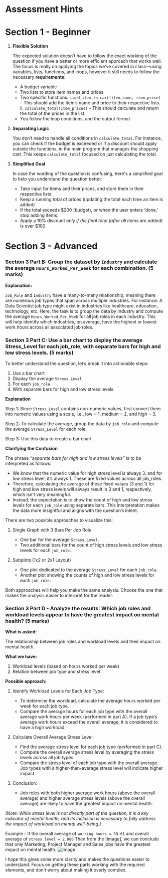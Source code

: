 # Assessment Hints

# Section 1 - Beginner
1. **Flexible Solution**

    The expected solution doesn’t have to follow the exact working of the question if you have a better or more efficient approach that works well. The focus is really on applying the topics we’ve covered in class—using variables, lists, functions, and loops, however it still needs to follow the necessary **requirements**:
    - A budget variable
    - Two lists to store item names and prices
    - Two specific functions:
    i. `add_item_to_cart(item_name, item_price)` – This should add the item’s name and price to their respective lists.
    ii. `calculate_total(item_prices)` – This should calculate and return the total of the prices in the list. 
    - You follow the loop conditions, and the output format

2. **Separating Logic**

    You don’t need to handle all conditions in `calculate_total`. For instance, you can check if the budget is exceeded or if a discount should apply outside the functions, in the main program that manages the shopping cart. This keeps `calculate_total` focused on just calculating the total.

3. **Simplified Goal**

    In case the wording of the question is confusing, here's a simplified goal to help you understand the question better:
    - Take input for items and their prices, and store them in their respective lists.
    - Keep a running total of prices (updating the total each time an item is added)
    - If the total exceeds $200 (budget), or when the user enters 'done,' stop adding items.
    - Apply a 10% discount *only if the final total (after all items are added)* is over $100.

# Section 3 - Advanced

### Section 3 Part B: Group the dataset by `Industry` and calculate the average `Hours_Worked_Per_Week` for each combination. (5 marks)

**Explanation:**

`Job_Role` and `Industry` have a many-to-many relationship, meaning there are numerous job types that span across multiple industries.
For instance: A Data Scientist job type might exist in industries like healthcare, education, technology, etc. Here, the task is to group the data by Industry and compute the average `Hours_Worked_Per_Week` for all job roles in each industry.
This will help identify which industries, on average, have the highest or lowest work hours across all associated job roles.

### Section 3 Part C: Use a bar chart to display the average Stress_Level for each job_role, with separate bars for high and low stress levels. (5 marks)

To better understand the question, let’s break it into actionable steps:
  1. Use a bar chart
  2. Display the average `Stress_Level`
  3. For each `job_role`
  4. With separate bars for high and low stress levels.

**Explanation**

  Step 1: Since `Stress_Level` contains non-numeric values, first convert them into numeric values using a scale, i.e., low = 1, medium = 2, and high = 3.
  
  Step 2: To calculate the average, group the data by `job_role` and compute the average `Stress_Level` for each role.
  
  Step 3: Use this data to create a bar chart
  
**Clarifying the Confusion**

The phrase *“separate bars for high and low stress levels”* is to be  interpreted as follows:
- We know that the numeric value for high stress level is always 3, and for low stress level, it’s always 1. These are fixed values across all job_roles.
- Therefore, calculating the average of these fixed values (3 and 1) for high and low stress levels will always result in 3 and 1, respectively, which isn't very meaningful.
- Instead, the expectation is to show the count of high and low stress levels for each `job_role` using separate bars. This interpretation makes the data more insightful and aligns with the question’s intent.

There are two possible approaches to visualize this:

1. Single Graph with 3 Bars Per Job Role
    - One bar for the average `Stress_Level`.
    - Two additional bars for the count of high stress levels and low stress levels for each `job_role`.

2. Subplots (1x2 or 2x1 Layout)
    - One plot dedicated to the average `Stress_Level` for each `job_role`.
    - Another plot showing the counts of high and low stress levels for each `job_role`.

Both approaches will help you make the same analysis. Choose the one that makes the analysis easier to interpret for the reader.

### **Section 3 Part D - Analyze the results: Which job roles and workload levels appear to have the greatest impact on mental health? (5 marks)**

**What is asked:**

The relationship between job roles and workload levels and their impact on mental health.

**What we have:**

1. Workload levels (based on hours worked per week)
2. Relation between job type and stress level

**Possible approach:**
1. Identify Workload Levels for Each Job Type:
   - To determine the workload, calculate the average hours worked per week for each job type.
   - Compare the average hours for each job type with the overall average work hours per week (performed in part A). If a job type’s average work hours exceed the overall average, it is considered to have a high workload.

2. Calculate Overall Average Stress Level:
   - Find the average stress level for each job type (performed in part C).
   - Compute the overall average stress level by averaging the stress levels across all job types.
   - Compare the stress level of each job type with the overall average. Job types with a higher-than-average stress level will indicate higher impact.

4. Conclusion:
   - Job roles with both higher average work hours (above the overall average) and higher average stress levels (above the overall average) are likely to have the greatest impact on mental health.

*(Note: While stress level is not directly part of the question, it is a key indicator of mental health, and its inclusion is necessary to fully address the impact of workload on mental well-being.)*

Example - 
If the overall average of `working hours = 39.61` and overall average of `stress level = 2.008`
Then from the [image], we can conclude that only Marketing, Project Manager and Sales jobs have the greatest impact on mental health.
![image](https://github.com/user-attachments/assets/ba23027c-37d7-4298-8c98-ca484a38ec66)


I hope this gives some more clarity and makes the questions easier to understand. Focus on getting these parts working with the required elements, and don’t worry about making it overly complex.
